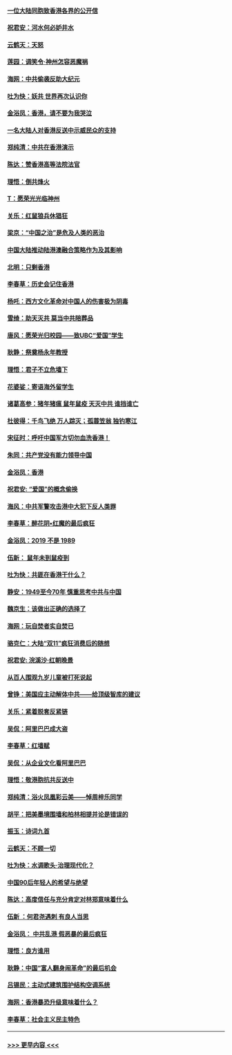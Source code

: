 #### [一位大陆同胞致香港各界的公开信](../pages/nsc993/n11675761.md?t=11240311) 
#### [祝君安：河水何必妒井水](../pages/nsc993/n11675746.md?t=11240311) 
#### [云鹤天：天怒](../pages/nsc993/n11675718.md?t=11240311) 
#### [莲园：调笑令‧神州怎容恶魔祸](../pages/nsc993/n11675648.md?t=11240311) 
#### [海网：中共偷袭反助大纪元](../pages/nsc993/n11673515.md?t=11240311) 
#### [吐为快：妖共 世界再次认识你](../pages/nsc993/n11673506.md?t=11240311) 
#### [金浴凤：香港，请不要为我哭泣](../pages/nsc993/n11673248.md?t=11240311) 
#### [一名大陆人对香港反送中示威民众的支持](../pages/nsc993/n11672615.md?t=11240311) 
#### [郑纯清：中共在香港演示](../pages/nsc993/n11670539.md?t=11240311) 
#### [陈达：赞香港高等法院法官](../pages/nsc993/n11669542.md?t=11240311) 
#### [理悟：倒共烽火](../pages/nsc993/n11668844.md?t=11240311) 
#### [T：愿荣光光临神州](../pages/nsc993/n11668421.md?t=11240311) 
#### [关乐：红鼠狼兵休猖狂](../pages/nsc993/n11668378.md?t=11240311) 
#### [梁京：“中国之治”是危及人类的恶治](../pages/nsc993/n11668328.md?t=11240311) 
#### [中国大陆推动陆港澳融合策略作为及其影响](../pages/nsc993/n11668157.md?t=11240311) 
#### [北明：只剩香港](../pages/nsc993/n11668002.md?t=11240311) 
#### [李春草：历史会记住香港](../pages/nsc993/n11667927.md?t=11240311) 
#### [杨吒：西方文化革命对中国人的伤害极为阴毒](../pages/nsc993/n11664521.md?t=11240311) 
#### [雪绮：助天灭共 莫当中共陪葬品](../pages/nsc993/n11662650.md?t=11240311) 
#### [唐风：愿荣光归校园——致UBC“爱国”学生](../pages/nsc993/n11662194.md?t=11240311) 
#### [耿静：祭奠杨永年教授](../pages/nsc993/n11662514.md?t=11240311) 
#### [理悟：君子不立危墙下](../pages/nsc993/n11662172.md?t=11240311) 
#### [花婆娑：寄语海外留学生](../pages/nsc993/n11662121.md?t=11240311) 
#### [诸葛高参：猪年猪瘟 鼠年鼠疫 天灭中共 谁挡谁亡](../pages/nsc993/n11661980.md?t=11240311) 
#### [杜彼得：千鸟飞绝 万人踪灭；孤蓑笠翁 独钓寒江](../pages/nsc993/n11661170.md?t=11240311) 
#### [宋征时：呼吁中国军方切勿血洗香港！](../pages/nsc993/n11415318.md?t=11240311) 
#### [朱同：共产党没有能力领导中国](../pages/nsc993/n11660421.md?t=11240311) 
#### [金浴凤：香港](../pages/nsc993/n11660419.md?t=11240311) 
#### [祝君安: “爱国”的概念偷换](../pages/nsc993/n11659706.md?t=11240311) 
#### [海风：中共军警攻击港中大犯下反人类罪](../pages/nsc993/n11659632.md?t=11240311) 
#### [李春草：醉花阴•红魔的最后疯狂](../pages/nsc993/n11659287.md?t=11240311) 
#### [金浴凤：2019 不是 1989](../pages/nsc993/n11657663.md?t=11240311) 
#### [伍新： 鼠年未到鼠疫到](../pages/nsc993/n11655098.md?t=11240311) 
#### [吐为快：共匪在香港干什么？](../pages/nsc993/n11654891.md?t=11240311) 
#### [静安：1949至今70年 慎重思考中共与中国](../pages/nsc993/n11651244.md?t=11240311) 
#### [魏京生：该做出正确的选择了](../pages/nsc993/n11653084.md?t=11240311) 
#### [海网：玩自焚者实自焚已](../pages/nsc993/n11652423.md?t=11240311) 
#### [骆克仁：大陆“双11”疯狂消费后的随想](../pages/nsc993/n11652305.md?t=11240311) 
#### [祝君安: 浣溪沙·红朝晚景](../pages/nsc993/n11652258.md?t=11240311) 
#### [从百人围观九岁儿童被打死说起](../pages/nsc993/n11651030.md?t=11240311) 
#### [曾铮：美国应主动解体中共——给顶级智库的建议](../pages/nsc993/n11649888.md?t=11240311) 
#### [关乐：紧着脱套反紧链](../pages/nsc993/n11649069.md?t=11240311) 
#### [吴侃：阿里巴巴成大盗](../pages/nsc993/n11645523.md?t=11240311) 
#### [李春草：红墙赋](../pages/nsc993/n11646389.md?t=11240311) 
#### [吴侃：从企业文化看阿里巴巴](../pages/nsc993/n11645476.md?t=11240311) 
#### [理悟：敬港胞抗共反送中](../pages/nsc993/n11645466.md?t=11240311) 
#### [郑纯清：浴火凤凰彩云美——悼周梓乐同学](../pages/nsc993/n11645155.md?t=11240311) 
#### [胡平：把美墨境围墙和柏林相提并论是错误的](../pages/nsc993/n11645134.md?t=11240311) 
#### [振玉：诗词九首](../pages/nsc993/n11644081.md?t=11240311) 
#### [云鹤天：不顾一切](../pages/nsc993/n11643508.md?t=11240311) 
#### [吐为快：水调歌头·治理现代化？](../pages/nsc993/n11643485.md?t=11240311) 
#### [中国90后年轻人的希望与绝望](../pages/nsc993/n11642317.md?t=11240311) 
#### [陈达：高度信任与充分肯定对林郑意味着什么](../pages/nsc993/n11641441.md?t=11240311) 
#### [伍新 ：何君尧遇刺 有良人当思](../pages/nsc993/n11641503.md?t=11240311) 
#### [金浴凤： 中共乱港  假恶暴的最后疯狂](../pages/nsc993/n11641495.md?t=11240311) 
#### [理悟：良方谁用](../pages/nsc993/n11641463.md?t=11240311) 
#### [耿静：中国“富人翻身闹革命”的最后机会](../pages/nsc993/n11640655.md?t=11240311) 
#### [吕锡民：主动式建筑围护结构空调系统](../pages/nsc993/n11640168.md?t=11240311) 
#### [海网：香港暴恐升级意味着什么？](../pages/nsc993/n11635904.md?t=11240311) 
#### [李春草：社会主义民主特色](../pages/nsc993/n11634657.md?t=11240311) 

----
#### [ >>> 更早内容 <<< ](../indexes/nsc993-earlier.md)
